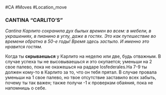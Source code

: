 #CA #Moves #Location_move

### CANTINA “CARLITO’S”
*Cantina Карлито сохранила дух былых времен во всем: в мебели, в украшениях, в пианино в углу, даже в гостях. Это как путешествие во времени обратно в 50-е годы! Время здесь застыло. И именно это нравится гостям.*

Когда ты **скрываешься** у Карлито на неделю или две, будь отважным. В случае успеха ты не высовываешься и это окупается; уменьши на 2 свое палево, пока не окажешься на радаре losfederales.На 7-9 ты должен кому-то в Карлито за то, что он тебя прятал. В случае провала уменьши на 1 свое палево, но твое отсутствие заставило всех забыть, почему ты так важен; также получи -1 к проверкам обаяния, пока не напомнишь о себе.